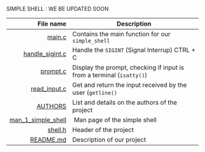 SIMPLE SHELL : WE BE UPDATED SOON

| File name          | Description                                                                  |
| -----------------: |  ---------------------------------------------------------------------------- |
| [main.c](https://github.com/vlldnt/holbertonschool-simple_shell/blob/main/main.c)  | Contains the main function for our `simple_shell`  |
| [handle_sigint.c](https://github.com/vlldnt/holbertonschool-simple_shell/blob/main/handle_sigint.c)     | Handle the `SIGINT` (Signal Interrup) CTRL + C |
| [prompt.c](https://github.com/vlldnt/holbertonschool-simple_shell/blob/main/prompt.c)       |  Display the prompt, checking if input is from a terminal (`isatty()`)  |
| [read_input.c](https://github.com/vlldnt/holbertonschool-simple_shell/blob/main/read_input.c)     | Get and return the input received by the user (`getline()`  |
| [AUTHORS](https://github.com/vlldnt/holbertonschool-simple_shell/blob/main/AUTHORS) | List and details on the authors of  the project |
| [man_1_simple_shell](https://github.com/vlldnt/holbertonschool-simple_shell/blob/main/man_1_simple_shell) | Man page of the simple shell   |
| [shell.h](https://github.com/vlldnt/holbertonschool-simple_shell/blob/main/shell.h) | Header of the project  |
| [README.md](https://github.com/vlldnt/holbertonschool-simple_shell/blob/main/README.md) | Description of our project |
